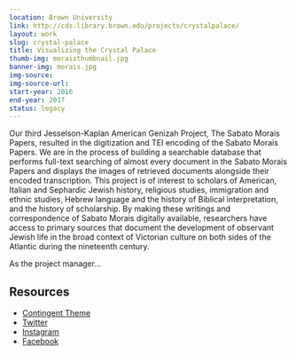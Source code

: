 ```yaml
---
location: Brown University
link: http://cds.library.brown.edu/projects/crystalpalace/
layout: work
slug: crystal-palace
title: Visualizing the Crystal Palace
thumb-img: moraisthumbnail.jpg
banner-img: morais.jpg
img-source: 
img-source-url: 
start-year: 2016
end-year: 2017
status: legacy
---
```


Our third Jesselson-Kaplan American Genizah Project, The Sabato Morais Papers, resulted in the digitization and TEI encoding of the Sabato Morais Papers. We are in the process of building a searchable database that performs full-text searching of almost every document in the Sabato Morais Papers and displays the images of retrieved documents alongside their encoded transcription. This project is of interest to scholars of American, Italian and Sephardic Jewish history, religious studies, immigration and ethnic studies, Hebrew language and the history of Biblical interpretation, and the history of scholarship. By making these writings and correspondence of Sabato Morais digitally available, researchers have access to primary sources that document the development of observant Jewish life in the broad context of Victorian culture on both sides of the Atlantic during the nineteenth century. 

As the project manager...

## Resources  
- [Contingent Theme]()
- [Twitter]()
- [Instagram]()
- [Facebook]()